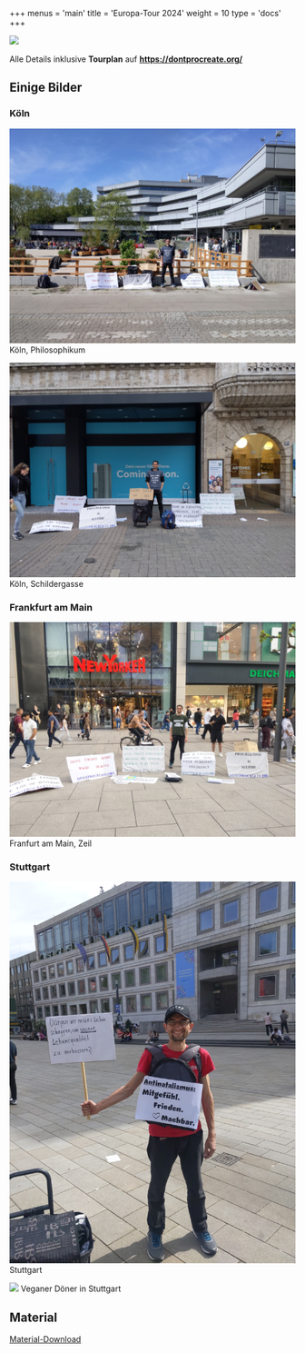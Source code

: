 +++
menus = 'main'
title = 'Europa-Tour 2024'
weight = 10
type = 'docs'
+++

![](https://dontprocreate.org/wp-content/uploads/2024/04/Banner-for-The-EuropeAN-Tour-in-the-Website-1.jpg)

Alle Details inklusive **Tourplan** auf **https://dontprocreate.org/**


## Einige Bilder

### Köln

![](images/IMG_20240429_113748-Antinat-Koeln-Philosophikum.jpg)
Köln, Philosophikum

![](images/IMG_20240429_190606-Antinat-Koeln-Schildergasse.jpg)
Köln, Schildergasse

### Frankfurt am Main

![](images/IMG_20240430_190848-Antinat-FFM-Zeil.jpg)
Franfurt am Main, Zeil

### Stuttgart

![](images/IMG_20240501_161135-Antinat-Stuttgart-deutsche-Plakate.jpg)
Stuttgart

![](images/IMG_20240501_163331-Veganer-Döner.jpg)
Veganer Döner in Stuttgart


## Material

[Material-Download](material)

